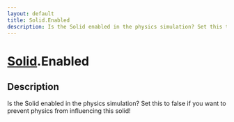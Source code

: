 ```yaml
---
layout: default
title: Solid.Enabled
description: Is the Solid enabled in the physics simulation? Set this to false if you want to prevent physics from influencing this solid!
---
```

# [Solid]({{site.url}}/Pages/Reference/Solid.html).Enabled

## Description
Is the Solid enabled in the physics simulation? Set this to false if you
want to prevent physics from influencing this solid!

